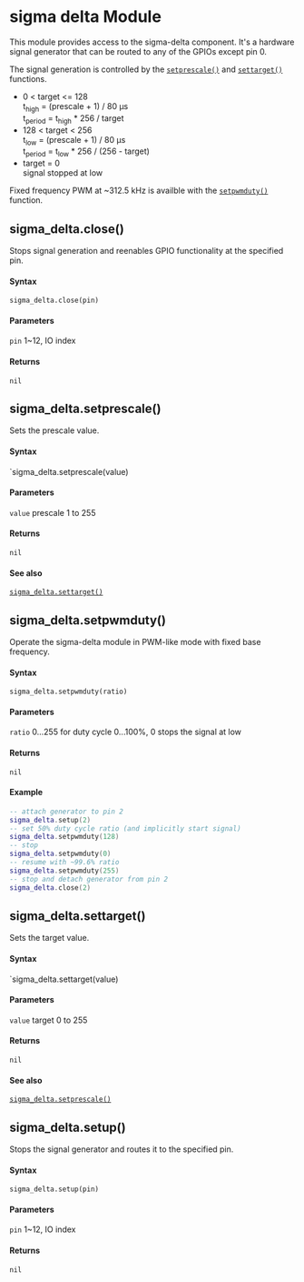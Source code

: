 # sigma delta Module
This module provides access to the sigma-delta component. It's a hardware signal generator that can be routed to any of the GPIOs except pin 0.

The signal generation is controlled by the [`setprescale()`](#sigma_deltasetprescale) and [`settarget()`](#sigma_deltasettarget) functions.
  * 0 < target <= 128<br />
    t<sub>high</sub> = (prescale + 1) / 80 µs<br />
    t<sub>period</sub>  = t<sub>high</sub> * 256 / target
  * 128 < target < 256<br />
    t<sub>low</sub>  = (prescale + 1) / 80 µs<br />
    t<sub>period</sub> = t<sub>low</sub> * 256 / (256 - target)
  * target = 0<br />
    signal stopped at low

Fixed frequency PWM at ~312.5&nbsp;kHz is availble with the [`setpwmduty()`](#sigma_deltasetpwmduty) function.

## sigma_delta.close()
Stops signal generation and reenables GPIO functionality at the specified pin.

#### Syntax
`sigma_delta.close(pin)`

#### Parameters
`pin` 1~12, IO index

#### Returns
`nil`

## sigma_delta.setprescale()
Sets the prescale value.

#### Syntax
`sigma_delta.setprescale(value)

#### Parameters
`value` prescale 1 to 255

#### Returns
`nil`

#### See also
[`sigma_delta.settarget()`](#sigma_deltasettarget)

## sigma_delta.setpwmduty()
Operate the sigma-delta module in PWM-like mode with fixed base frequency.

#### Syntax
`sigma_delta.setpwmduty(ratio)`

#### Parameters
`ratio` 0...255 for duty cycle 0...100%, 0 stops the signal at low

#### Returns
`nil`

#### Example
```lua
-- attach generator to pin 2
sigma_delta.setup(2)
-- set 50% duty cycle ratio (and implicitly start signal)
sigma_delta.setpwmduty(128)
-- stop
sigma_delta.setpwmduty(0)
-- resume with ~99.6% ratio
sigma_delta.setpwmduty(255)
-- stop and detach generator from pin 2
sigma_delta.close(2)
```

## sigma_delta.settarget()
Sets the target value.

#### Syntax
`sigma_delta.settarget(value)

#### Parameters
`value` target 0 to 255

#### Returns
`nil`

#### See also
[`sigma_delta.setprescale()`](#sigma_deltasetprescale)

## sigma_delta.setup()
Stops the signal generator and routes it to the specified pin.

#### Syntax
`sigma_delta.setup(pin)`

#### Parameters
`pin` 1~12, IO index

#### Returns
`nil`
